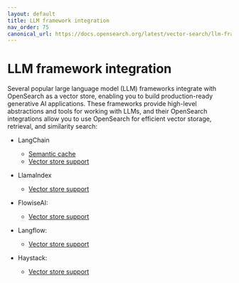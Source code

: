 ```yaml
---
layout: default
title: LLM framework integration
nav_order: 75
canonical_url: https://docs.opensearch.org/latest/vector-search/llm-frameworks/
---
```


# LLM framework integration

Several popular large language model (LLM) frameworks integrate with OpenSearch as a vector store, enabling you to build production-ready generative AI applications. These frameworks provide high-level abstractions and tools for working with LLMs, and their OpenSearch integrations allow you to use OpenSearch for efficient vector storage, retrieval, and similarity search:

- LangChain 
    - [Semantic cache](https://python.langchain.com/docs/integrations/llm_caching/#opensearch-semantic-cache)
    - [Vector store support](https://python.langchain.com/docs/integrations/vectorstores/opensearch/)
 
- LlamaIndex
    - [Vector store support](https://developers.llamaindex.ai/python/framework-api-reference/storage/vector_store/opensearch/)
 
- FlowiseAI: 
    - [Vector store support](https://docs.flowiseai.com/integrations/langchain/vector-stores/opensearch)
 
- Langflow: 
    - [Vector store support](https://docs.langflow.org/components-vector-stores#opensearch)
 
- Haystack:  
    - [Vector store support](https://haystack.deepset.ai/integrations/opensearch-document-store)